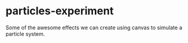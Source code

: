 particles-experiment
====================

Some of the awesome effects we can create using canvas to simulate a particle system. 
